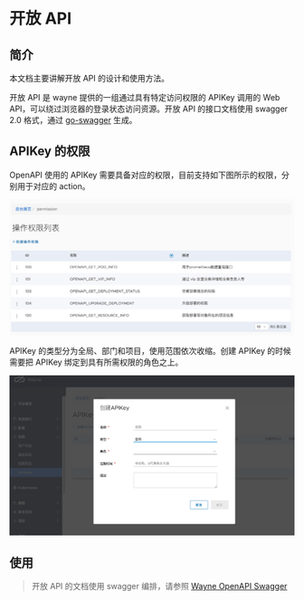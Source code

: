 # 开放 API

## 简介
本文档主要讲解开放 API 的设计和使用方法。

开放 API 是 wayne 提供的一组通过具有特定访问权限的 APIKey 调用的 Web API，可以绕过浏览器的登录状态访问资源。开放 API 的接口文档使用 swagger 2.0 格式，通过     [go-swagger](https://github.com/go-swagger/go-swagger)  生成。

## APIKey 的权限

OpenAPI 使用的 APIKey 需要具备对应的权限，目前支持如下图所示的权限，分别用于对应的 action。 

![权限列表](../images/openapi-permission.png?classes=border,shadow)

APIKey 的类型分为全局、部门和项目，使用范围依次收缩。创建 APIKey 的时候需要把 APIKey 绑定到具有所需权限的角色之上。

![创建 APIKey](../images/create-apikey.png?classes=border,shadow)

## 使用

> 开放 API 的文档使用 swagger 编排，请参照 [Wayne OpenAPI Swagger](https://github.com/Qihoo360/wayne/blob/master/src/backend/swagger/openapi.swagger.json)

